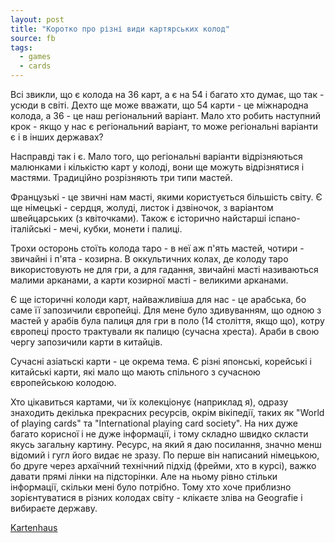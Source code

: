 ```yaml
---
layout: post
title: "Коротко про різні види картярських колод"
source: fb
tags:
  - games
  - cards
---
```


Всі звикли, що є колода на 36 карт, а є на 54 і багато хто думає, що так - усюди в світі. Дехто ще може вважати, що 54 карти - це міжнародна колода, а 36 - це наш регіональний варіант. Мало хто робить наступний крок - якщо у нас є регіональний варіант, то може регіональні варіанти є і в інших державах? 

Насправді так і є. Мало того, що регіональні варіанти відрізняються малюнками і кількістю карт у колоді, вони ще можуть відрізнятися і мастями. Традиційно розрізняють три типи мастей. 

Французькі - це звичні нам масті, якими користується більшість світу. Є ще німецькі - сердця, жолуді, листок і дзвіночок, з варіантом швейцарських (з квіточками). Також є історично найстарші іспано-італійські - мечі, кубки, монети і палиці. 

Трохи осторонь стоїть колода таро - в неї аж п'ять мастей, чотири - звичайні і п'ята - козирна. В оккультичних колах, де колоду таро використовують не для гри, а для гадання, звичайні масті називаються малими арканами, а карти козирної масті - великими арканами. 

Є ще історичні колоди карт, найважливіша для нас - це арабська, бо саме її запозичили європейці. Для мене було здивуванням, що одною з мастей у арабів була палиця для гри в поло (14 століття, якщо що), котру європеці просто трактували як палицю (сучасна хреста). Араби в свою чергу запозичили карти в китайців. 

Сучасні азіатьскі карти - це окрема тема. Є різні японські, корейські і китайські карти, які мало що мають спільного з сучасною європейською колодою.

Хто цікавиться картами, чи їх колекціонує (наприклад я), одразу знаходить декілька прекрасних ресурсів, окрім вікіпедії, таких як "World of playing cards" та "International playing card society". На них дуже багато корисної і не дуже інформації, і тому складно швидко скласти якусь загальну картину. Ресурс, на який я даю посилання, значно менш відомий і гугл його видає не зразу. По перше він написаний німецькою, бо друге через архаїчний технічний підхід (фрейми, хто в курсі), важко давати прямі лінки на підсторінки. Але на ньому рівно стільки інформації, скільки мені було потрібно. Тому хто хоче приблизно зорієнтуватися в різних колодах світу - клікаєте зліва на Geografie і вибираєте державу.

[Kartenhaus](http://www.karten-haus.ch/)

